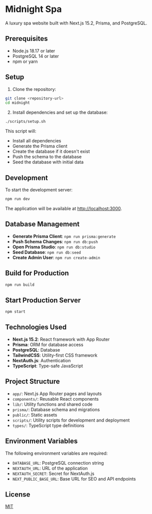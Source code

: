 # Midnight Spa

A luxury spa website built with Next.js 15.2, Prisma, and PostgreSQL.

## Prerequisites

- Node.js 18.17 or later
- PostgreSQL 14 or later
- npm or yarn

## Setup

1. Clone the repository:

```bash
git clone <repository-url>
cd midnight
```

2. Install dependencies and set up the database:

```bash
./scripts/setup.sh
```

This script will:
- Install all dependencies
- Generate the Prisma client
- Create the database if it doesn't exist
- Push the schema to the database
- Seed the database with initial data

## Development

To start the development server:

```bash
npm run dev
```

The application will be available at [http://localhost:3000](http://localhost:3000).

## Database Management

- **Generate Prisma Client**: `npm run prisma:generate`
- **Push Schema Changes**: `npm run db:push`
- **Open Prisma Studio**: `npm run db:studio`
- **Seed Database**: `npm run db:seed`
- **Create Admin User**: `npm run create-admin`

## Build for Production

```bash
npm run build
```

## Start Production Server

```bash
npm start
```

## Technologies Used

- **Next.js 15.2**: React framework with App Router
- **Prisma**: ORM for database access
- **PostgreSQL**: Database
- **TailwindCSS**: Utility-first CSS framework
- **NextAuth.js**: Authentication
- **TypeScript**: Type-safe JavaScript

## Project Structure

- `app/`: Next.js App Router pages and layouts
- `components/`: Reusable React components
- `lib/`: Utility functions and shared code
- `prisma/`: Database schema and migrations
- `public/`: Static assets
- `scripts/`: Utility scripts for development and deployment
- `types/`: TypeScript type definitions

## Environment Variables

The following environment variables are required:

- `DATABASE_URL`: PostgreSQL connection string
- `NEXTAUTH_URL`: URL of the application
- `NEXTAUTH_SECRET`: Secret for NextAuth.js
- `NEXT_PUBLIC_BASE_URL`: Base URL for SEO and API endpoints

## License

[MIT](LICENSE)
